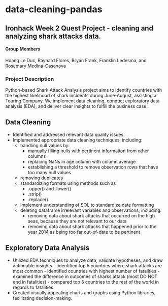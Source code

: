 # data-cleaning-pandas
## Ironhack Week 2 Quest Project - cleaning and analyzing shark attacks data. 

#### Group Members
Hoang Le Duc, Raynard Flores, Bryan Frank, Franklin Ledesma, and Rosemary Medina-Casanova

### Project Description
Python-based Shark Attack Analysis project aims to identify countries with the highest likelihood of shark incidents during June-August, assisting a Touring Company. We implement data cleaning, conduct exploratory data analysis (EDA), and deliver clear insights to fulfill the business case.

## Data Cleaning
- Identified and addressed relevant data quality issues.
- Implemented appropriate data cleaning techniques, including:
    - handling null values by:
        - manually filling nulls with pertinent information from other columns
        - replacing NaNs in age column with column average
        - establishing a threshold to remove observation rows that have too many null values
    - removing duplicates
    - standardizing formats using methods such as
        - .upper() and .lower()
        - .strip()
        - .replace()
    - implement understanding of SQL to standardize date formatting
    - deleting dataframe irrelevant variables and observations, including:
        - removing data about shark attacks that occurred on the high seas, because they are not relevant to our data
        - removing data about shark attacks that happened prior to the year 2014 as being too far out-of-date to be pertinent

## Exploratory Data Analysis
- Utilized EDA techniques to analyze data, validate hypotheses, and draw actionable insights.
        - identified top 5 countries where shark attacks are most common
        - identified countries with highest number of fatalities
        - examined the difference in outcomes of sharks attack (most DO NOT end in fatalities)
        - compared top 5 countries to the rest of the world in regards to fatalities
- Created visually appealing charts and graphs using Python libraries, facilitating decision-making.
